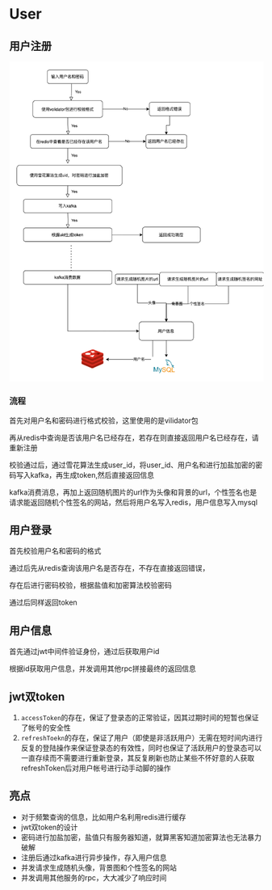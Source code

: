 # User

## 用户注册

![image-20230822203820409](https://raw.githubusercontent.com/liuxianloveqiqi/Xian-imagehost/main/image/202308222038653.png)

### 流程

首先对用户名和密码进行格式校验，这里使用的是vilidator包

再从redis中查询是否该用户名已经存在，若存在则直接返回用户名已经存在，请重新注册

校验通过后，通过雪花算法生成user_id，将user_id、用户名和进行加盐加密的密码写入kafka，再生成token,然后直接返回信息

kafka消费消息，再加上返回随机图片的url作为头像和背景的url，个性签名也是请求能返回随机个性签名的网站，然后将用户名写入redis，用户信息写入mysql

## 用户登录

首先校验用户名和密码的格式

通过后先从redis查询该用户名是否存在，不存在直接返回错误，

存在后进行密码校验，根据盐值和加密算法校验密码

通过后同样返回token

## 用户信息

首先通过jwt中间件验证身份，通过后获取用户id

根据id获取用户信息，并发调用其他rpc拼接最终的返回信息

## jwt双token

1. `accessToken`的存在，保证了登录态的正常验证，因其过期时间的短暂也保证了帐号的安全性
2. `refreshToekn`的存在，保证了用户（即使是非活跃用户）无需在短时间内进行反复的登陆操作来保证登录态的有效性，同时也保证了活跃用户的登录态可以一直存续而不需要进行重新登录，其反复刷新也防止某些不怀好意的人获取refreshToken后对用户帐号进行动手动脚的操作



## 亮点

* 对于频繁查询的信息，比如用户名利用redis进行缓存
* jwt双token的设计
* 密码进行加盐加密，盐值只有服务器知道，就算黑客知道加密算法也无法暴力破解
* 注册后通过kafka进行异步操作，存入用户信息
* 并发请求生成随机头像，背景图和个性签名的网站
* 并发调用其他服务的rpc，大大减少了响应时间

